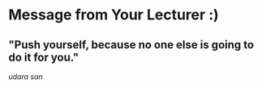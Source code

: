 # Message from Your Lecturer :)
## "Push yourself, because no one else is going to do it for you." 
_udara san_

